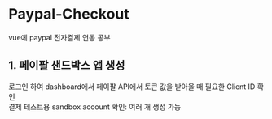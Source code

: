# Paypal-Checkout
vue에 paypal 전자결제 연동 공부
<br>
## 1. 페이팔 샌드박스 앱 생성
로그인 하여 dashboard에서 페이팔 API에서 토큰 값을 받아올 때 필요한 Client ID 확인<br>
결제 테스트용 sandbox account 확인: 여러 개 생성 가능
<br>
